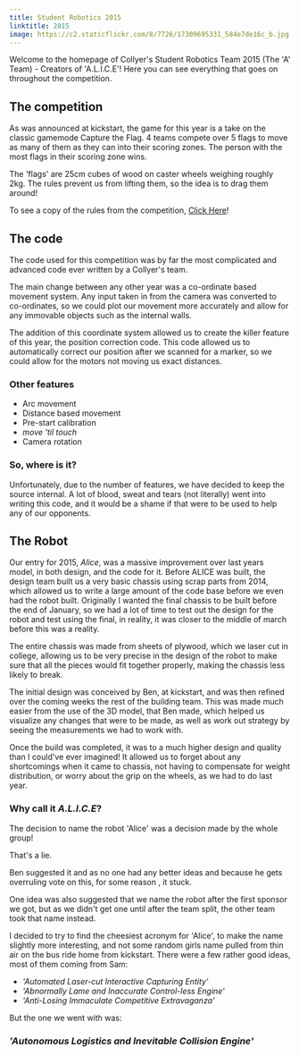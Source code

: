 ```yaml
---
title: Student Robotics 2015
linktitle: 2015
image: https://c2.staticflickr.com/8/7726/17309695331_584e7de16c_b.jpg
---
```


Welcome to the homepage of Collyer's Student Robotics Team 2015 (The 'A' Team) - Creators of 'A.L.I.C.E'! Here you can see everything that goes on throughout the competition.

## The competition
As was announced at kickstart, the game for this year is a take on the classic gamemode Capture the Flag. 4 teams compete over 5 flags to move as many of them as they can into their scoring zones. The person with the most flags in their scoring zone wins.

The 'flags' are 25cm cubes of wood on caster wheels weighing roughly 2kg. The rules prevent us from lifting them, so the idea is to drag them around!

To see a copy of the rules from the competition, [Click Here](https://www.studentrobotics.org/resources/2015/rulebook.pdf)!


## The code
The code used for this competition was by far the most complicated and advanced code ever written by a Collyer's team.

The main change between any other year was a co-ordinate based movement system. Any input taken in from the camera was converted to co-ordinates, so we could plot our movement more accurately and allow for any immovable objects such as the internal walls.

The addition of this coordinate system allowed us to create the killer feature of this year, the position correction code. This code allowed us to automatically correct our position after we scanned for a marker, so we could allow for the motors not moving us exact distances.

### Other features
- Arc movement
- Distance based movement
- Pre-start calibration
- _move 'til touch_
- Camera rotation

### So, where is it?
Unfortunately, due to the number of features, we have decided to keep the source internal. A lot of blood, sweat and tears (not literally) went into writing this code, and it would be a shame if that were to be used to help any of our opponents.


## The Robot
Our entry for 2015, _Alice_, was a massive improvement over last years model, in both design, and the code for it. Before ALICE was built, the design team built us a very basic chassis using scrap parts from 2014, which allowed us to write a large amount of the code base before we even had the robot built. Originally I wanted the final chassis to be built before the end of January, so we had a lot of time to test out the design for the robot and test using the final, in reality, it was closer to the middle of march before this was a reality.

The entire chassis was made from sheets of plywood, which we laser cut in college, allowing us to be very precise in the design of the robot to make sure that all the pieces would fit together properly, making the chassis less likely to break.

The initial design was conceived by Ben, at kickstart, and was then refined over the coming weeks the rest of the building team. This was made much easier from the use of the 3D model, that Ben made, which helped us visualize any changes that were to be made, as well as work out strategy by seeing the measurements we had to work with.

Once the build was completed, it was to a much higher design and quality than I could've ever imagined! It allowed us to forget about any shortcomings when it came to chassis, not having to compensate for weight distribution, or worry about the grip on the wheels, as we had to do last year.

### Why call it _A.L.I.C.E_?
The decision to name the robot 'Alice' was a decision made by the whole group!

That's a lie.

Ben suggested it and as no one had any better ideas and because he gets overruling vote on this, for some reason , it stuck.

One idea was also suggested that we name the robot after the first sponsor we got, but as we didn't get one until after the team split, the other team took that name instead.

I decided to try to find the cheesiest acronym for 'Alice', to make the name slightly more interesting, and not some random girls name pulled from thin air on the bus ride home from kickstart. There were a few rather good ideas, most of them coming from Sam:

- _'Automated Laser-cut Interactive Capturing Entity'_
- _'Abnormally Lame and Inaccurate Control-less Engine'_
- _'Anti-Losing Immaculate Competitive Extravaganza'_

But the one we went with was:

### _'Autonomous Logistics and Inevitable Collision Engine'_
